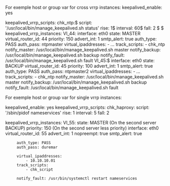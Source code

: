 For exemple host or group var for cross vrrp instances:
keepalived_enable: yes

keepalived_vrrp_scripts:
    chk_ntp:$
        script: '/usr/local/bin/manage_keepalived.sh status'
        rise: 1$
        interval: 60$
        fall: 2 $
$
keepalived_vrrp_instances:
    VI_44:
        interface: eth0
        state: MASTER
        virtual_router_id: 44
        priority: 150
        advert_int: 1
        smtp_alert: true
        auth_type: PASS
        auth_pass: ntpmaster
        virtual_ipaddresses:
            - *.*.*.*
        track_scripts:
            - chk_ntp
        notify_master: /usr/local/bin/manage_keepalived.sh master
        notify_backup: /usr/local/bin/manage_keepalived.sh backup
        notify_fault: /usr/local/bin/manage_keepalived.sh fault
    VI_45:$
        interface: eth0
        state: BACKUP
        virtual_router_id: 45
        priority: 100
        advert_int: 1
        smtp_alert: true
        auth_type: PASS
        auth_pass: ntpmaster2
        virtual_ipaddresses:
            - *.*.*.*
        track_scripts:
            - chk_ntp
        notify_master: /usr/local/bin/manage_keepalived.sh master
        notify_backup: /usr/local/bin/manage_keepalived.sh backup
        notify_fault: /usr/local/bin/manage_keepalived.sh fault

For exemple host or group var for single vrrp instances:

 keepalived_enable: yes
 keepalived_vrrp_scripts:
     chk_haproxy:
         script: '/sbin/pidof nameservices'
         rise: 1
         interval: 5
         fall: 2

 keepalived_vrrp_instances:
     VI_55:
         state: MASTER (On the second server BACKUP)
         priority: 150 (On the second server less priority)
         interface: eth0
         virtual_router_id: 55
         advert_int: 1
         nopreempt: true
         smtp_alert: true

         auth_type: PASS
         auth_pass: duremar

         virtual_ipaddresses:
             - 10.10.10.01
         track_scripts:
             - chk_script

         notify_fault: /usr/bin/systemctl restart nameservices
